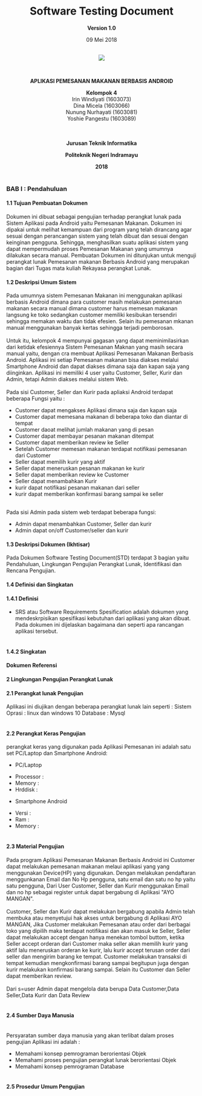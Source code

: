 <html>
<body>
<body><div align="center"><h1>Software Testing Document</h1></div>
<p align="center"><b>Version 1.0 </b><br>
<p align="center">09 Mei 2018<br><br>
<p align="center">
<img src="http://i68.tinypic.com/nlyf5v.jpg"/>
</p>
<br><p align="center"><b> APLIKASI PEMESANAN MAKANAN BERBASIS ANDROID </b><br>

<p align="center"><b>Kelompok 4</b><br>
 Irin Windiyati 			(1603073)<br>
 Dina Micela				  (1603066)<br>
 Nunung Nurhayati			(1603081)<br>
 Yoshie Pangestu    	(1603089)<br><br><br>

<p align="center"><b>Jurusan Teknik Informatika</b><br>
<p align="center"><b>Politeknik Negeri Indramayu</b><br>
<p align="center"><b>2018</b><br><br>
</p>
</body>
</html>

### BAB I : Pendahuluan
#### 1.1 Tujuan Pembuatan Dokumen
Dokumen ini dibuat sebagai pengujian terhadap perangkat lunak pada Sistem Aplikasi pada Android yaitu Pemesanan Makanan.
Dokumen ini dipakai untuk melihat kemampuan dari program yang telah dirancang agar sesuai dengan perancangan sistem
yang telah dibuat dan sesuai dengan keinginan pengguna. Sehingga, menghasilkan suatu aplikasi sistem yang dapat
mempermudah proses Pemesanan Makanan yang umumnya dilakukan secara manual. Pembuatan Dokumen ini ditunjukan untuk
menguji perangkat lunak Pemesanan makanan Berbasis Android yang merupakan bagian dari Tugas mata kuliah Rekayasa
perangkat Lunak.

#### 1.2 Deskripsi Umum Sistem
Pada umumnya sistem Pemesanan Makanan ini menggunakan aplikasi berbasis Android dimana para customer masih melakukan
pemesanan makanan secara manual dimana customer harus memesan makanan langsung ke toko sedangkan customer memiliki
kesibukan tersendiri sehingga memakan waktu dan tidak efesien. Selain itu pemesanan mkanan manual menggunakan banyak
kertas sehingga terjadi pemborosan.
<br>
<br>
Untuk itu, kelompok 4 mempunyai gagasan yang dapat meminimilasirkan dari ketidak efesiennya Sistem Pemesanan Maknan
yang masih secara manual yaitu, dengan cra membuat Aplikasi Pemesanan Makanan Berbasis Android. Aplikasi ini setiap
Pemesanan makanan bisa diakses melalui Smartphone Android dan dapat diakses dimana saja dan kapan saja yang diinginkan.
Aplikasi ini memiliki 4 user yaitu Customer, Seller, Kurir dan Admin, tetapi Admin diakses melalui  sistem Web.
<br><br>
Pada sisi Customer, Seller dan Kurir pada apliaksi Android terdapat beberapa Fungsi yaitu :
* Customer dapat mengakses Aplikasi dimana saja dan kapan saja
* Customer dapat memesana makanan di beberapa toko dan diantar di tempat
* Customer daoat melihat jumlah makanan yang di pesan
* Customer dapat membayar pesanan makanan ditempat
* Customer dapat memberikan review ke Seller
* Setelah Customer memesan makanan terdapat notifikasi pemesanan dari Customer
* Seller dapat memilih kurir yang aktif
* Seller dapat meneruskan pesanan makanan ke kurir
* Seller dapat memberikan review ke Customer
* Seller dapat menambahkan Kurir
* kurir dapat notifikasi pesanan makanan dari seller
* kurir dapat memberikan konfirmasi barang sampai ke seller
<br><br>

Pada sisi Admin pada sistem web terdapat beberapa fungsi:
* Admin dapat menambahkan Customer, Seller dan kurir
* Admin dapat on/off Customer/seller dan kurir

#### 1.3 Deskripsi Dokumen (Ikhtisar)
Pada Dokumen Software Testing Document(STD) terdapat 3 bagian yaitu Pendahuluan, Lingkungan Pengujian Perangkat
Lunak, Identifikasi dan Rencana Pengujian.

#### 1.4 Definisi dan Singkatan
#### 1.4.1 Definisi
- SRS atau Software Requirements Spesification adalah dokumen yang mendeskrpisikan spesifikasi kebutuhan dari aplikasi yang akan dibuat. Pada dokumen ini dijelaskan bagaimana dan seperti apa rancangan aplikasi tersebut.<br><br>

#### 1.4.2 Singkatan

#### Dokumen Referensi

#### 2 Lingkungan Pengujian Perangkat Lunak

#### 2.1 Perangkat lunak Pengujian
Aplikasi ini diujikan dengan beberapa perangkat lunak lain seperti :
Sistem Oprasi : linux dan windows 10
Database : Mysql
<br><br>
#### 2.2 Perangkat Keras Pengujian
perangkat keras yang digunakan pada Aplikasi Pemesanan ini adalah satu set PC/Laptop dan Smartphone Android:
- PC/Laptop
* Processor :
* Memory    :
* Hrddisk   :
- Smartphone Android
* Versi     :
* Ram       :
* Memory    :
<br><br>
#### 2.3 Material Pengujian
Pada program Aplikasi Pemesanan Makanan Berbasis Android ini Customer dapat melakukan pemesanan makanan melaui
aplikasi yang yang menggunakan Device(HP) yang digunakan. Dengan melakukan pendaftaran menggunkanan Email dan
No Hp pengguna, satu email dan satu no hp yaitu satu pengguna, Dari User Customer, Seller dan Kurir menggunakan
Email dan no hp sebagai register untuk dapat bergabung di Aplikasi "AYO MANGAN".
<br><br>
Customer, Seller dan Kurir dapat melakukan bergabung apabila Admin telah membuka atau menyetujui hak akses untuk
bergabung di Aplikasi AYO MANGAN, Jika Customer melakukan Pemesanan atau order dari berbagai toko yang dipilih
maka terdapat notifikasi dan akan masuk ke Seller, Seller dapat melakukan accept dengan hanya menekan tombol buttom,
ketika Seller accept orderan dari Customer maka seller akan memilih kurir yang aktif lalu meneruskan orderan ke kurir,
lalu kurir accept terusan order dari seller dan mengirim barang ke tempat. Customer melakukan transaksi di tempat
kemudian mengkonfirmasi barang sampai begitupun juga dengan kurir melakukan konfirmasi barang sampai. Selain itu Customer
dan Seller dapat memberikan review.
<br><br>
Dari s=user Admin dapat mengelola data berupa Data Customer,Data Seller,Data Kurir dan Data Review
<br><br>

#### 2.4 Sumber Daya Manusia<br><br>
Persyaratan sumber daya manusia yang akan terlibat dalam proses pengujian Aplikasi ini adalah :
* Memahami konsep pemrograman berorientasi Objek
* Memahami proses pengujian perangkat lunak berorientasi Objek
* Memahami konsep pemrograman Database<br><br>
#### 2.5 Prosedur Umum Pengujian
